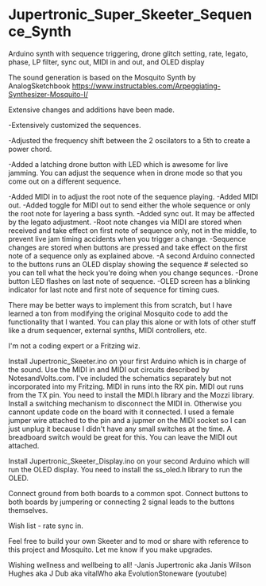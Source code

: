 # Jupertronic_Super_Skeeter_Sequence_Synth
Arduino synth with sequence triggering, drone glitch setting, rate, legato, phase, LP filter, sync out, MIDI in and out, and OLED display

The sound generation is based on the Mosquito Synth by AnalogSketchbook https://www.instructables.com/Arpeggiating-Synthesizer-Mosquito-I/

Extensive changes and additions have been made.

-Extensively customized the sequences.

-Adjusted the frequency shift between the 2 oscilators to a 5th to create a power chord.

-Added a latching drone button with LED which is awesome for live jamming. You can adjust the sequence when in drone mode so that you come out on a different sequence.

-Added MIDI in to adjust the root note of the sequence playing.
-Added MIDI out.
-Added toggle for MIDI out to send either the whole sequence or only the root note for layering a bass synth.
-Added sync out. It may be affected by the legato adjustment.
-Root note changes via MIDI are stored when received and take effect on first note of sequence only, not in the middle, to prevent live jam timing accidents when you trigger a change.
-Sequence changes are stored when buttons are pressed and take effect on the first note of a sequence only as explained above.
-A second Arduino connected to the buttons runs an OLED display showing the sequence # selected so you can tell what the heck you're doing when you change sequnces. 
-Drone button LED flashes on last note of sequence. 
-OLED screen has a blinking indicator for last note and first note of sequence for timing cues.

There may be better ways to implement this from scratch, but I have learned a ton from modifying the original Mosquito code to add the functionality that I wanted. You can play this alone or with lots of other stuff like a drum sequencer, external synths, MIDI controllers, etc. 

I'm not a coding expert or a Fritzing wiz.

Install Jupertronic_Skeeter.ino on your first Arduino which is in charge of the sound. Use the MIDI in and MIDI out circuits described by NotesandVolts.com. I've included the schematics separately but not incorporated into my Fritzing. MIDI in runs into the RX pin. MIDI out runs from the TX pin. You need to install the MIDI.h library and the Mozzi library. Install a switching mechanism to disconnect the MIDI in. Otherwise you cannont update code on the board with it connected. I used a female jumper wire attached to the pin and a jupmer on the MIDI socket so I can just unplug it because I didn't have any small switches at the time. A breadboard switch would be great for this. You can leave the MIDI out attached. 

Install Jupertronic_Skeeter_Display.ino on your second Arduino which will run the OLED display. You need to install the ss_oled.h library to run the OLED. 

Connect ground from both boards to a common spot. Connect buttons to both boards by jumpering or connecting 2 signal leads to the buttons themselves. 

Wish list - rate sync in.

Feel free to build your own Skeeter and to mod or share with reference to this project and Mosquito. Let me know if you make upgrades. 

Wishing wellness and wellbeing to all!
-Janis
Jupertronic aka Janis Wilson Hughes aka J Dub aka vitalWho aka EvolutionStoneware (youtube)
